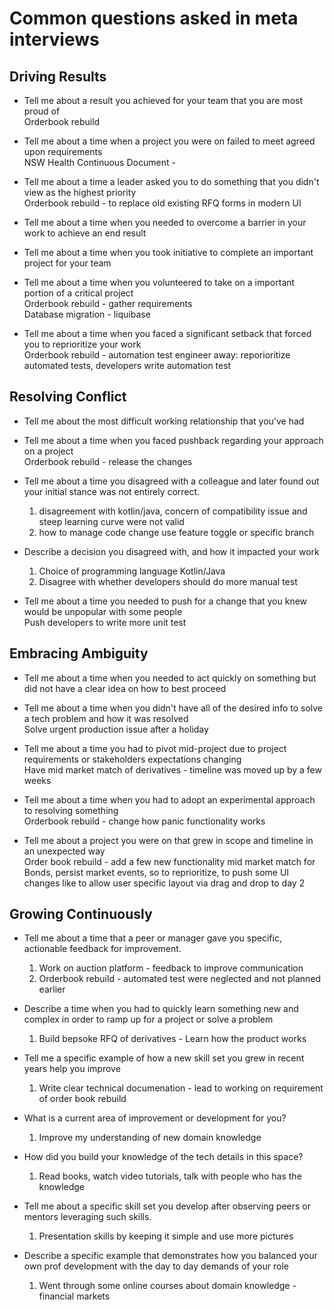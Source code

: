 # Common questions asked in meta interviews
## Driving Results 
- Tell me about a result you achieved for your team that you are most proud of  
  Orderbook rebuild
  
- Tell me about a time when a project you were on failed to meet agreed upon requirements  
  NSW Health Continuous Document -
  
- Tell me about a time a leader asked you to do something that you didn't view as the highest priority  
  Orderbook rebuild - to replace old existing RFQ forms in modern UI

- Tell me about a time when you needed to overcome a barrier in your work to achieve an end result
- Tell me about a time when you took initiative to complete an important project for your team
- Tell me about a time when you volunteered to take on a important portion of a critical project  
  Orderbook rebuild - gather requirements  
  Database migration - liquibase  
  
- Tell me about a time when you faced a significant setback that forced you to reprioritize your work  
  Orderbook rebuild - automation test engineer away: reporioritize automated tests, developers write automation test

## Resolving Conflict 
- Tell me about the most difficult working relationship that you've had
- Tell me about a time when you faced pushback regarding your approach on a project  
  Orderbook rebuild - release the changes
  
- Tell me about a time you disagreed with a colleague and later found out your initial stance was not entirely correct.  
  1. disagreement with kotlin/java, concern of compatibility issue and steep learning curve were not valid
  1. how to manage code change use feature toggle or specific branch

- Describe a decision you disagreed with, and how it impacted your work  
  1. Choice of programming language Kotlin/Java  
  1. Disagree with whether developers should do more manual test  

- Tell me about a time you needed to push for a change that you knew would be unpopular with some people  
  Push developers to write more unit test

## Embracing Ambiguity 
- Tell me about a time when you needed to act quickly on something but did not have a clear idea on how to best proceed
- Tell me about a time when you didn't have all of the desired info to solve a tech problem and how it was resolved  
  Solve urgent production issue after a holiday
  
- Tell me about a time you had to pivot mid-project due to project requirements or stakeholders expectations changing  
  Have mid market match of derivatives - timeline was moved up by a few weeks
  
- Tell me about a time when you had to adopt an experimental approach to resolving something  
  Orderbook rebuild - change how panic functionality works

- Tell me about a project you were on that grew in scope and timeline in an unexpected way  
  Order book rebuild - add a few new functionality mid market match for Bonds, persist market events, so to reprioritize, to push some UI changes like to allow user specific layout via drag and drop to day 2

## Growing Continuously 
- Tell me about a time that a peer or manager gave you specific, actionable feedback for improvement.
  1. Work on auction platform - feedback to improve communication  
  1. Orderbook rebuild - automated test were neglected and not planned earlier
  
- Describe a time when you had to quickly learn something new and complex in order to ramp up for a project or solve a problem
  1. Build bepsoke RFQ of derivatives - Learn how the product works
  
- Tell me a specific example of how a new skill set you grew in recent years help you improve  
  1. Write clear technical documenation - lead to working on requirement of order book rebuild

- What is a current area of improvement or development for you?  
  1. Improve my understanding of new domain knowledge

- How did you build your knowledge of the tech details in this space?  
  1. Read books, watch video tutorials, talk with people who has the knowledge  
  
- Tell me about a specific skill set you develop after observing peers or mentors leveraging such skills.  
  1. Presentation skills by keeping it simple and use more pictures
  
- Describe a specific example that demonstrates how you balanced your own prof development with the day to day demands of your role   
  1. Went through some online courses about domain knowledge - financial markets
